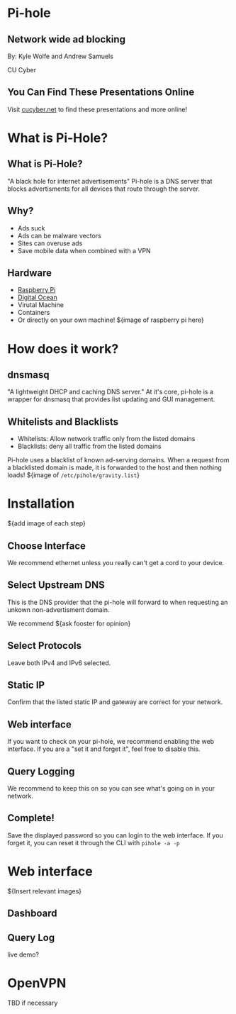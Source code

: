 # Pi-hole
## Network wide ad blocking

By: Kyle Wolfe and Andrew Samuels

CU Cyber

## You Can Find These Presentations Online

Visit [cucyber.net](https://cucyber.net/) to find these presentations and more online!


# What is Pi-Hole?

## What is Pi-Hole?
"A black hole for internet advertisements"
Pi-hole is a DNS server that blocks advertisments for all devices that
route through the server.

## Why?
* Ads suck
* Ads can be malware vectors
* Sites can overuse ads
* Save mobile data when combined with a VPN

## Hardware
* [Raspberry Pi](https://www.raspberrypi.org/)
* [Digital Ocean](https://digitalocean.com)
* Virutal Machine
* Containers
* Or directly on your own machine!
${image of raspberry pi here}


# How does it work?

## dnsmasq

"A lightweight DHCP and caching DNS server."
At it's core, pi-hole is a wrapper for dnsmasq that provides list updating
and GUI management.

## Whitelists and Blacklists

* Whitelists: Allow network traffic only from the listed domains
* Blacklists: deny all traffic from the listed domains

Pi-hole uses a blacklist of known ad-serving domains.
When a request from a blacklisted domain is made, it is forwarded to the
host and then nothing loads!
${image of `/etc/pihole/gravity.list`}


# Installation
${add image of each step}

## Choose Interface
We recommend ethernet unless you really can't get a cord to your device.

## Select Upstream DNS

This is the DNS provider that the pi-hole will forward to when requesting
an unkown non-advertisment domain.

We recommend ${ask fooster for opinion}

## Select Protocols

Leave both IPv4 and IPv6 selected.

## Static IP

Confirm that the listed static IP and gateway are correct for your network.

## Web interface

If you want to check on your pi-hole, we recommend enabling the web
interface.
If you are a "set it and forget it", feel free to disable this.

## Query Logging

We recommend to keep this on so you can see what's going on in your
network.

## Complete!

Save the displayed password so you can login to the web interface. If you
forget it, you can reset it through the CLI with `pihole -a -p`



# Web interface
${Insert relevant images}

## Dashboard

## Query Log
live demo?



# OpenVPN
TBD if necessary
